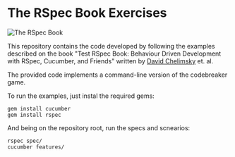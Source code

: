 The RSpec Book Exercises
=================
![The RSpec Book](http://i.pdfchm.net/9/f/21948/200/the-rspec-book-behaviour-driven-development-with-rspec-cucumber-and-friends-the-facets-of-ruby-series.jpg)

This repository contains the code developed by following the examples described on the  book "Test RSpec Book: Behaviour Driven Development with RSpec, Cucumber, and Friends" written by [David Chelimsky](https://twitter.com/dchelimsky) et. al.

The provided code implements a command-line version of the codebreaker game. 

To run the examples, just instal the required gems:

    gem install cucumber  
    gem install rspec

And being on the repository root, run the specs and scnearios:

    rspec spec/
    cucumber features/


